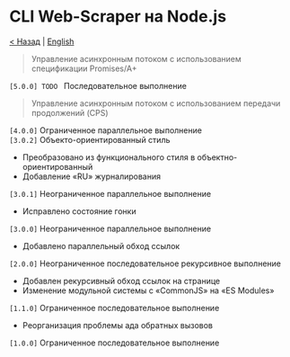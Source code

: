 # CLI Web-Scraper на Node.js

[< Назад](../README.md) | [English](log.en.md)  

> Управление асинхронным потоком с использованием спецификации Promises/A+

<code>[5.0.0] TODO </code> Последовательное выполнение  

> Управление асинхронным потоком с использованием передачи продолжений (CPS)

<code>[4.0.0]</code> Ограниченное параллельное выполнение  
<code>[3.0.2]</code> Объекто-ориентированный стиль
* Преобразовано из функционального стиля в объектно-ориентированный 
* Добавление «RU» журналирования

<code>[3.0.1]</code> Неограниченное параллельное выполнение
* Исправлено состояние гонки

<code>[3.0.0]</code> Неограниченное параллельное выполнение
* Добавлено параллельный обход ссылок

<code>[2.0.0]</code> Неограниченное последовательное рекурсивное выполнение
* Добавлен рекурсивный обход ссылок на странице
* Изменение модульной системы с «CommonJS» на «ES Modules»

<code>[1.1.0]</code> Ограниченное последовательное выполнение
* Реорганизация проблемы ада обратных вызовов

<code>[1.0.0]</code> Ограниченное последовательное выполнение